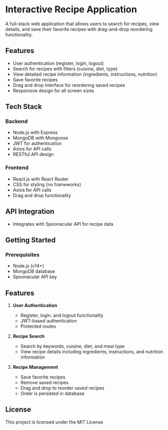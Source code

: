 # Interactive Recipe Application

A full-stack web application that allows users to search for recipes, view details, and save their favorite recipes with drag-and-drop reordering functionality.

## Features

- User authentication (register, login, logout)
- Search for recipes with filters (cuisine, diet, type)
- View detailed recipe information (ingredients, instructions, nutrition)
- Save favorite recipes
- Drag and drop interface for reordering saved recipes
- Responsive design for all screen sizes

## Tech Stack

### Backend
- Node.js with Express
- MongoDB with Mongoose
- JWT for authentication
- Axios for API calls
- RESTful API design

### Frontend
- React.js with React Router
- CSS for styling (no frameworks)
- Axios for API calls
- Drag and drop functionality

## API Integration
- Integrates with Spoonacular API for recipe data

## Getting Started

### Prerequisites
- Node.js (v14+)
- MongoDB database
- Spoonacular API key

## Features

1. **User Authentication**
   - Register, login, and logout functionality
   - JWT-based authentication
   - Protected routes

2. **Recipe Search**
   - Search by keywords, cuisine, diet, and meal type
   - View recipe details including ingredients, instructions, and nutrition information

3. **Recipe Management**
   - Save favorite recipes
   - Remove saved recipes
   - Drag and drop to reorder saved recipes
   - Order is persisted in database

## License
This project is licensed under the MIT License 